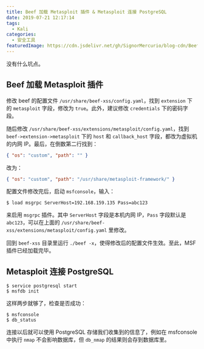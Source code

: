 ```yaml
---
title: Beef 加载 Metasploit 插件 & Metasploit 连接 PostgreSQL
date: 2019-07-21 12:17:14
tags:
  - Kali
categories:
  - 安全工具
featuredImage: https://cdn.jsdelivr.net/gh/SignorMercurio/blog-cdn/BeefMSF/0.png
---
```


没有什么坑点。

<!--more-->

## Beef 加载 Metasploit 插件

修改 beef 的配置文件 `/usr/share/beef-xss/config.yaml`，找到 `extension` 下的 `metasploit` 字段，修改为 `true`。此外，建议修改 `credentials` 下的密码字段。

随后修改 `/usr/share/beef-xss/extensions/metasploit/config.yaml`，找到 `beef->extension->metasploit` 下的 `host` 和 `callback_host` 字段，都改为虚拟机的内网 IP。最后，在倒数第二行找到：

```json
{ "os": "custom", "path": "" }
```

改为：

```json
{ "os": "custom", "path": "/usr/share/metasploit-framework/" }
```

配置文件修改完后，启动 `msfconsole`，输入：

```shell
$ load msgrpc ServerHost=192.168.159.135 Pass=abc123
```

来启用 `msgrpc` 插件。其中 `ServerHost` 字段是本机内网 IP，`Pass` 字段默认是 `abc123`，可以在上面的 `/usr/share/beef-xss/extensions/metasploit/config.yaml` 里修改。

回到 `beef-xss` 目录里运行 `./beef -x`，使得修改后的配置文件生效。至此，MSF 插件已经加载完毕。

## Metasploit 连接 PostgreSQL

```shell
$ service postgresql start
$ msfdb init
```

这样两步就够了，检查是否成功：

```shell
$ msfconsole
$ db_status
```

连接以后就可以使用 PostgreSQL 存储我们收集到的信息了，例如在 msfconsole 中执行 `nmap` 不会影响数据库，但 `db_nmap` 的结果则会存到数据库里。
